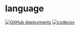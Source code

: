 # language

[![GitHub deployments](https://img.shields.io/github/deployments/jonathanwoollett-light/language/github-pages?label=website)](https://jonathanwoollett-light.github.io/language/)
[![codecov](https://codecov.io/gh/JonathanWoollett-Light/language/branch/master/graph/badge.svg?token=II1xtnbCDX)](https://codecov.io/gh/JonathanWoollett-Light/language)
